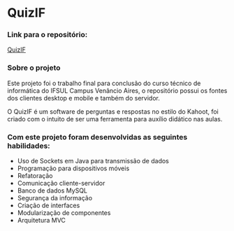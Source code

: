 # QuizIF

### Link para o repositório:

[QuizIF](https://github.com/MateusAlgayer/quizif)

### Sobre o projeto

Este projeto foi o trabalho final para conclusão do curso técnico de informática do IFSUL Campus Venâncio Aires, o repositório possui os fontes dos clientes desktop e mobile e também do servidor.

O QuizIF é um software de perguntas e respostas no estilo do Kahoot, foi criado com o intuito de ser uma ferramenta para auxílio didático nas aulas.

### Com este projeto foram desenvolvidas as seguintes habilidades:

- Uso de Sockets em Java para transmissão de dados
- Programação para dispositivos móveis
- Refatoração
- Comunicação cliente-servidor
- Banco de dados MySQL
- Segurança da informação
- Criação de interfaces
- Modularização de componentes
- Arquitetura MVC

